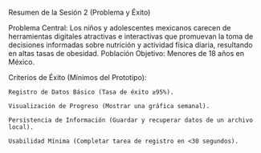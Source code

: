 Resumen de la Sesión 2 (Problema y Éxito)

Problema Central: Los niños y adolescentes mexicanos carecen de herramientas digitales atractivas e interactivas que promuevan la toma de decisiones informadas sobre nutrición y actividad física diaria, resultando en altas tasas de obesidad.
Población Objetivo: Menores de 18 años en México.

Criterios de Éxito (Mínimos del Prototipo):

    Registro de Datos Básico (Tasa de éxito ≥95%).

    Visualización de Progreso (Mostrar una gráfica semanal).

    Persistencia de Información (Guardar y recuperar datos de un archivo local).

    Usabilidad Mínima (Completar tarea de registro en <30 segundos).
